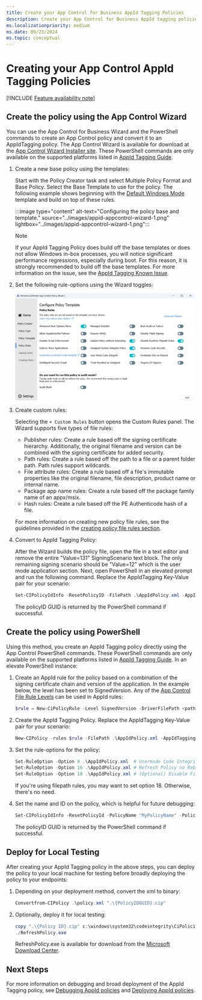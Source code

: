 ```yaml
---
title: Create your App Control for Business AppId Tagging Policies
description: Create your App Control for Business AppId tagging policies for Windows devices.
ms.localizationpriority: medium
ms.date: 09/23/2024
ms.topic: conceptual
---
```


# Creating your App Control AppId Tagging Policies

[!INCLUDE [Feature availability note](../includes/feature-availability-note.md)]

## Create the policy using the App Control Wizard

You can use the App Control for Business Wizard and the PowerShell commands to create an App Control policy and convert it to an AppIdTagging policy. The App Control Wizard is available for download at the [App Control Wizard Installer site](https://aka.ms/wdacwizard). These PowerShell commands are only available on the supported platforms listed in [AppId Tagging Guide](appcontrol-appid-tagging-guide.md).

1. Create a new base policy using the templates:

    Start with the Policy Creator task and select Multiple Policy Format and Base Policy. Select the Base Template to use for the policy. The following example shows beginning with the [Default Windows Mode](../design/appcontrol-wizard-create-base-policy.md#template-base-policies) template and build on top of these rules.

    :::image type="content" alt-text="Configuring the policy base and template." source="../images/appid-appcontrol-wizard-1.png" lightbox="../images/appid-appcontrol-wizard-1.png":::

    > [!NOTE]
    > If your AppId Tagging Policy does build off the base templates or does not allow Windows in-box processes, you will notice significant performance regressions, especially during boot. For this reason, it is strongly recommended to build off the base templates. For more information on the issue, see the [AppId Tagging Known Issue](../operations/known-issues.md#slow-boot-and-performance-with-custom-policies).

2. Set the following rule-options using the Wizard toggles:

    ![Configuring the policy rule-options.](../images/appid-appcontrol-wizard-2.png)

3. Create custom rules:

    Selecting the `+ Custom Rules` button opens the Custom Rules panel. The Wizard supports five types of file rules:

    - Publisher rules: Create a rule based off the signing certificate hierarchy. Additionally, the original filename and version can be combined with the signing certificate for added security.
    - Path rules: Create a rule based off the path to a file or a parent folder path. Path rules support wildcards.
    - File attribute rules: Create a rule based off a file's immutable properties like the original filename, file description, product name or internal name.
    - Package app name rules: Create a rule based off the package family name of an appx/msix.
    - Hash rules: Create a rule based off the PE Authenticode hash of a file.

    For more information on creating new policy file rules, see the guidelines provided in the [creating policy file rules section](../design/appcontrol-wizard-create-base-policy.md#creating-custom-file-rules).

4. Convert to AppId Tagging Policy:

    After the Wizard builds the policy file, open the file in a text editor and remove the entire "Value=131" SigningScenario text block. The only remaining signing scenario should be "Value=12" which is the user mode application section. Next, open PowerShell in an elevated prompt and run the following command. Replace the AppIdTagging Key-Value pair for your scenario:

    ```powershell
    Set-CIPolicyIdInfo -ResetPolicyID -FilePath .\AppIdPolicy.xml -AppIdTaggingPolicy -AppIdTaggingKey "MyKey" -AppIdTaggingValue "MyValue"
    ```
    The policyID GUID is returned by the PowerShell command if successful.

## Create the policy using PowerShell

Using this method, you create an AppId Tagging policy directly using the App Control PowerShell commands. These PowerShell commands are only available on the supported platforms listed in [AppId Tagging Guide](appcontrol-appid-tagging-guide.md). In an elevate PowerShell instance:

1. Create an AppId rule for the policy based on a combination of the signing certificate chain and version of the application. In the example below, the level has been set to SignedVersion. Any of the [App Control File Rule Levels](../design/select-types-of-rules-to-create.md#table-2-app-control-for-business-policy---file-rule-levels) can be used in AppId rules:

    ```powershell
    $rule = New-CiPolicyRule -Level SignedVersion -DriverFilePath <path_to_application>
    ```
2. Create the AppId Tagging Policy. Replace the AppIdTagging Key-Value pair for your scenario:

    ```powershell
    New-CIPolicy -rules $rule -FilePath .\AppIdPolicy.xml -AppIdTaggingPolicy -AppIdTaggingKey "MyKey" -AppIdTaggingValue "MyValue"
    ```
3. Set the rule-options for the policy:

    ```powershell
    Set-RuleOption -Option 0 .\AppIdPolicy.xml  # Usermode Code Integrity (UMCI)
    Set-RuleOption -Option 16 .\AppIdPolicy.xml # Refresh Policy no Reboot
    Set-RuleOption -Option 18 .\AppIdPolicy.xml # (Optional) Disable FilePath Rule Protection
    ```

    If you're using filepath rules, you may want to set option 18. Otherwise, there's no need.

4. Set the name and ID on the policy, which is helpful for future debugging:

    ```powershell
    Set-CIPolicyIdInfo -ResetPolicyId -PolicyName "MyPolicyName" -PolicyId "MyPolicyId" -AppIdTaggingPolicy -FilePath ".\AppIdPolicy.xml"
    ```
    The policyID GUID is returned by the PowerShell command if successful.

## Deploy for Local Testing

After creating your AppId Tagging policy in the above steps, you can deploy the policy to your local machine for testing before broadly deploying the policy to your endpoints:

1. Depending on your deployment method, convert the xml to binary:

    ```powershell
    Convertfrom-CIPolicy .\policy.xml ".\{PolicyIDGUID}.cip"
    ```

2. Optionally, deploy it for local testing:

    ```powershell
    copy ".\{Policy ID}.cip" c:\windows\system32\codeintegrity\CiPolicies\Active\
    ./RefreshPolicy.exe
    ```

    RefreshPolicy.exe is available for download from the [Microsoft Download Center](https://www.microsoft.com/download/details.aspx?id=102925).

## Next Steps
For more information on debugging and broad deployment of the AppId Tagging policy, see [Debugging AppId policies](debugging-operational-guide-appid-tagging-policies.md) and [Deploying AppId policies](deploy-appid-tagging-policies.md).
